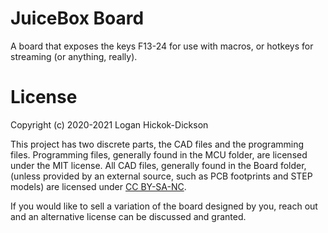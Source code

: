 # JuiceBox Board
A board that exposes the keys F13-24 for use with macros, or hotkeys for streaming (or anything, really).

# License
Copyright (c) 2020-2021 Logan Hickok-Dickson

This project has two discrete parts, the CAD files and the programming files. Programming files, generally found in the MCU folder, are licensed under the MIT license. All CAD files, generally found in the Board folder, (unless provided by an external source, such as PCB footprints and STEP models) are licensed under [CC BY-SA-NC](https://creativecommons.org/licenses/by-nc-sa/4.0/).

If you would like to sell a variation of the board designed by you, reach out and an alternative license can be discussed and granted.
